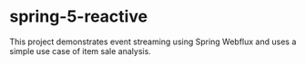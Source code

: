 # spring-5-reactive
This project demonstrates event streaming using Spring Webflux and uses a simple use case of item sale analysis.

